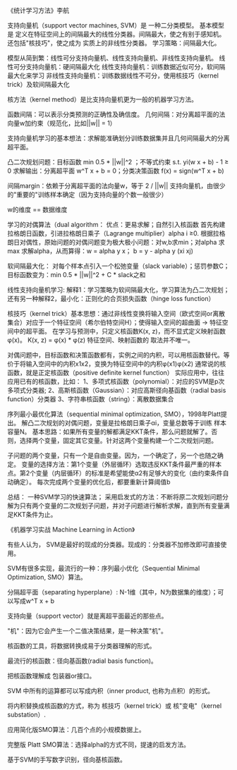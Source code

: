 《统计学习方法》李航

支持向量机（support vector machines, SVM）是 一种二分类模型。
基本模型是 定义在特征空间上的间隔最大的线性分类器。间隔最大，使之有别于感知机。
还包括"核技巧"，使之成为 实质上的非线性分类器。
学习策略：间隔最大化。

模型从简到繁：线性可分支持向量机、线性支持向量机、非线性支持向量机。
线性可分支持向量机：硬间隔最大化
线性支持向量机：训练数据近似可分，软间隔最大化来学习
非线性支持向量机：训练数据线性不可分，使用核技巧（kernel trick）及软间隔最大化

核方法（kernel method）是比支持向量机更为一般的机器学习方法。

函数间隔：可以表示分类预测的正确性及确信度。
几何间隔：对分离超平面的法向量w加约束（规范化，比如||w|| = 1）

支持向量机学习的基本想法：求解能准确划分训练数据集并且几何间隔最大的分离超平面。

凸二次规划问题：目标函数 min 0.5 * ||w||^2  ；不等式约束 s.t.  yi(w x + b) - 1 ≥ 0
求解输出：分离超平面 w^T x + b = 0；分类决策函数 f(x) = sign(w^T x + b)

间隔margin：依赖于分离超平面的法向量w，等于 2 / ||w||
支持向量机，由很少的"重要的"训练样本确定（因为支持向量的个数一般很少）

w的维度 == 数据维度


学习的对偶算法（dual algorithm：
优点：更易求解；自然引入核函数
首先构建拉格朗日函数，引进拉格朗日乘子（Lagrange multiplier）alpha i ≥0.
根据拉格朗日对偶性，原始问题的对偶问题变为极大极小问题：对w,b求min；对alpha 求max
求解alpha，从而算得：w = alpha y x；  b = y - alpha y (xi xj)

软间隔最大化：
对每个样本点引入一个松弛变量（slack variable）；惩罚参数C；
目标函数变为：min 0.5 * ||w||^2 + C * slack之和

线性支持向量机学习:
解释1：学习策略为软间隔最大化，学习算法为凸二次规划；
还有另一种解释2，最小化：正则化的合页损失函数（hinge loss function）

核技巧（kernel trick）基本思想：通过非线性变换将输入空间（欧式空间or离散集合）对应于一个特征空间（希尔伯特空间H）；使得输入空间的超曲面 -> 特征空间中的超平面。
在学习与预测中，只定义核函数K(x, z)，而不显式定义映射函数φ(x)。 K(x, z) = φ(x) * φ(z)
特征空间、映射函数的 取法并不唯一。

对偶问题中，目标函数和决策函数都有，实例之间的内积，可以用核函数替代。等价于将输入空间中的内积x1x2，变换为特征空间中的内积φ(x1)φ(x2)
通常说的核函数，就是正定核函数（positive definite kernel function）
实际应用中，往往应用已有的核函数，比如：
1、多项式核函数（polynomial）：对应的SVM是p次多项式分类器;
2、高斯核函数（Gaussian）：对应高斯径向基函数（radial basis function）分类器
3、字符串核函数（string）：离散数据集合


序列最小最优化算法（sequential minimal optimization, SMO），1998年Platt提出。
解凸二次规划的对偶问题，变量是拉格朗日乘子αi，变量总数等于训练 样本容量N。
基本思路：如果所有变量的解都满足KKT条件，那么问题就解了。否则，选择两个变量，固定其它变量。针对这两个变量构建一个二次规划问题。

子问题的两个变量，只有一个是自由变量。因为，一个确定了，另一个也随之确定。
变量的选择方法：第1个变量（外层循环）选取违反KKT条件最严重的样本点。第2个变量（内层循环）的标准是希望能使α2有足够大的变化（由约束条件自动确定）。
每次完成两个变量的优化后，都要重新计算阈值b

总结：
一种SVM学习的快速算法；
采用启发式的方法：不断将原二次规划问题分解为只有两个变量的二次规划子问题，并对子问题进行解析求解，直到所有变量满足KKT条件为止。




《机器学习实战 Machine Learning in Action》

有些人认为，  SVM是最好的现成的分类器。现成的：分类器不加修改即可直接使用。

SVM有很多实现，最流行的一种：序列最小优化（Sequential Minimal Optimization, SMO）算法。

分隔超平面（separating hyperplane）: N-1维（其中，N为数据集的维度）；可以写成w^T x + b

支持向量（support vector）就是离超平面最近的那些点。


"机"：因为它会产生一个二值决策结果，是一种决策"机"。

核函数的工具，将数据转换成易于分类器理解的形式。

最流行的核函数：径向基函数(radial basis function)。

把核函数理解成 包装器or接口。

SVM 中所有的运算都可以写成内积（inner product, 也称为点积）的形式。

将内积替换成核函数的方式，称为 核技巧（kernel trick）或 核"变电"（kernel substation）.

应用简化版SMO算法：几百个点的小规模数据上。

完整版 Platt SMO算法：选择alpha的方式不同，提速的启发方法。

基于SVM的手写数字识别，径向基核函数。



